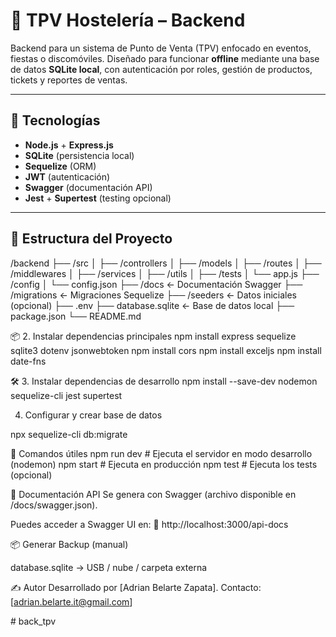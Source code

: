 # 🧾 TPV Hostelería – Backend

Backend para un sistema de Punto de Venta (TPV) enfocado en eventos, fiestas o discomóviles. Diseñado para funcionar **offline** mediante una base de datos **SQLite local**, con autenticación por roles, gestión de productos, tickets y reportes de ventas.

---

## 🚀 Tecnologías

- **Node.js** + **Express.js**
- **SQLite** (persistencia local)
- **Sequelize** (ORM)
- **JWT** (autenticación)
- **Swagger** (documentación API)
- **Jest** + **Supertest** (testing opcional)

---

## 📁 Estructura del Proyecto


/backend
├── /src
│ ├── /controllers
│ ├── /models
│ ├── /routes
│ ├── /middlewares
│ ├── /services
│ ├── /utils
│ ├── /tests
│ └── app.js
├── /config
│ └── config.json
├── /docs ← Documentación Swagger
├── /migrations ← Migraciones Sequelize
├── /seeders ← Datos iniciales (opcional)
├── .env
├── database.sqlite ← Base de datos local
├── package.json
└── README.md

📦 2. Instalar dependencias principales
npm install express sequelize sqlite3 dotenv jsonwebtoken
npm install cors
npm install exceljs
npm install date-fns



🛠️ 3. Instalar dependencias de desarrollo
npm install --save-dev nodemon sequelize-cli jest supertest


4. Configurar y crear base de datos

npx sequelize-cli db:migrate

📌 Comandos útiles
npm run dev        # Ejecuta el servidor en modo desarrollo (nodemon)
npm start          # Ejecuta en producción
npm test           # Ejecuta los tests (opcional)

📖 Documentación API
Se genera con Swagger (archivo disponible en /docs/swagger.json).

Puedes acceder a Swagger UI en:
📍 http://localhost:3000/api-docs

📦 Generar Backup (manual)

database.sqlite → USB / nube / carpeta externa

✍️ Autor
Desarrollado por [Adrian Belarte Zapata].
Contacto: [adrian.belarte.it@gmail.com]

#   b a c k _ t p v  
 